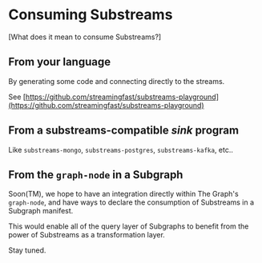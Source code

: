 # Consuming Substreams

\[What does it mean to consume Substreams?]

## From your language

By generating some code and connecting directly to the streams.

See [https://github.com/streamingfast/substreams-playground](https://github.com/streamingfast/substreams-playground)

## From a substreams-compatible _sink_ program

Like `substreams-mongo`, `substreams-postgres`, `substreams-kafka`, etc..

## From the `graph-node` in a Subgraph

Soon(TM), we hope to have an integration directly within The Graph's `graph-node`, and have ways to declare the consumption of Substreams in a Subgraph manifest.

This would enable all of the query layer of Subgraphs to benefit from the power of Substreams as a transformation layer.

Stay tuned.
